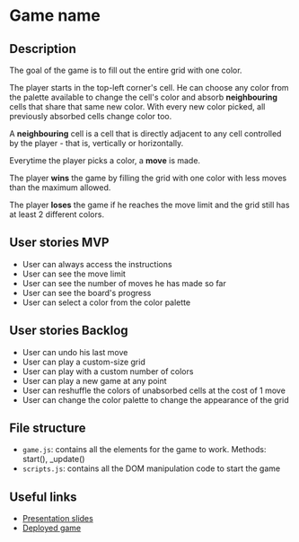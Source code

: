 # Game name

<!-- When you finish, add a nice screenshot of your game -->
<!--[<img src="./img/page.png">]()-->

## Description

The goal of the game is to fill out the entire grid with one color.

The player starts in the top-left corner's cell. He can choose any color from the palette available to change the cell's color and absorb **neighbouring** cells that share that same new color. With every new color picked, all previously absorbed cells change color too. 

A **neighbouring** cell is a cell that is directly adjacent to any cell controlled by the player - that is, vertically or horizontally. 

Everytime the player picks a color, a **move** is made.

The player **wins** the game by filling the grid with one color with less moves than the maximum allowed.

The player **loses** the game if he reaches the move limit and the grid still has at least 2 different colors.

## User stories MVP

- User can always access the instructions
- User can see the move limit
- User can see the number of moves he has made so far
- User can see the board's progress
- User can select a color from the color palette

## User stories Backlog

- User can undo his last move
- User can play a custom-size grid
- User can play with a custom number of colors
- User can play a new game at any point
- User can reshuffle the colors of unabsorbed cells at the cost of 1 move
- User can change the color palette to change the appearance of the grid


## File structure

- <code>game.js</code>: contains all the elements for the game to work. Methods: start(), \_update()
- <code>scripts.js</code>: contains all the DOM manipulation code to start the game

## Useful links

<!-- When you finish, add these links and commit -->

- [Presentation slides]()
- [Deployed game]()
